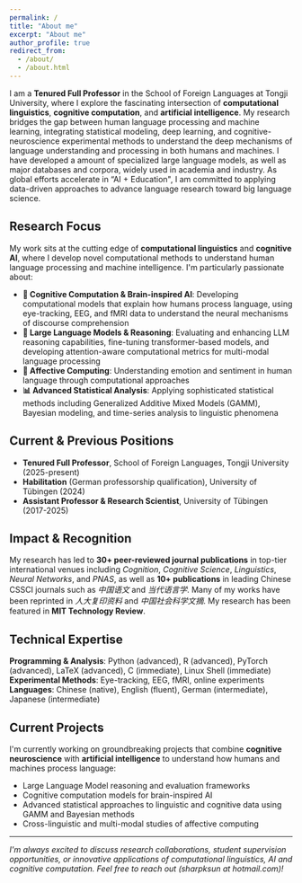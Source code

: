 ```yaml
---
permalink: /
title: "About me"
excerpt: "About me"
author_profile: true
redirect_from: 
  - /about/
  - /about.html
---
```


I am a **Tenured Full Professor** in the School of Foreign Languages at Tongji University, where I explore the fascinating intersection of **computational linguistics**, **cognitive computation**, and **artificial intelligence**. My research bridges the gap between human language processing and machine learning, integrating statistical modeling, deep learning, and cognitive-neuroscience experimental methods to understand the deep mechanisms of language understanding and processing in both humans and machines. I have developed a amount of specialized large language models, as well as major databases and corpora, widely used in academia and industry. As global efforts accelerate in “AI + Education", I am committed to applying data-driven approaches to advance language research toward big language science.

## Research Focus

My work sits at the cutting edge of **computational linguistics** and **cognitive AI**, where I develop novel computational methods to understand human language processing and machine intelligence. I'm particularly passionate about:

- **🧠 Cognitive Computation & Brain-inspired AI**: Developing computational models that explain how humans process language, using eye-tracking, EEG, and fMRI data to understand the neural mechanisms of discourse comprehension
- **🤖 Large Language Models & Reasoning**: Evaluating and enhancing LLM reasoning capabilities, fine-tuning transformer-based models, and developing attention-aware computational metrics for multi-modal language processing  
- **💭 Affective Computing**: Understanding emotion and sentiment in human language through computational approaches
- **📊 Advanced Statistical Analysis**: Applying sophisticated statistical methods including Generalized Additive Mixed Models (GAMM), Bayesian modeling, and time-series analysis to linguistic phenomena

## Current & Previous Positions

- **Tenured Full Professor**, School of Foreign Languages, Tongji University (2025-present)
- **Habilitation** (German professorship qualification), University of Tübingen (2024)
- **Assistant Professor & Research Scientist**, University of Tübingen (2017-2025)

## Impact & Recognition

My research has led to **30+ peer-reviewed journal publications** in top-tier international venues including *Cognition*, *Cognitive Science*, *Linguistics*, *Neural Networks*, and *PNAS*, as well as **10+ publications** in leading Chinese CSSCI journals such as *中国语文* and *当代语言学*. Many of my works have been reprinted in *人大复印资料* and *中国社会科学文摘*. My research has been featured in **MIT Technology Review**.

## Technical Expertise

**Programming & Analysis**: Python (advanced), R (advanced), PyTorch (advanced), LaTeX (advanced), C (immediate), Linux Shell (immediate)
**Experimental Methods**: Eye-tracking, EEG, fMRI, online experiments  
**Languages**: Chinese (native), English (fluent), German (intermediate), Japanese (intermediate)


## Current Projects

I'm currently working on groundbreaking projects that combine **cognitive neuroscience** with **artificial intelligence** to understand how humans and machines process language:

- Large Language Model reasoning and evaluation frameworks
- Cognitive computation models for brain-inspired AI
- Advanced statistical approaches to linguistic and cognitive data using GAMM and Bayesian methods
- Cross-linguistic and multi-modal studies of affective computing

---

*I'm always excited to discuss research collaborations, student supervision opportunities, or innovative applications of computational linguistics, AI and cognitive computation. Feel free to reach out (sharpksun at hotmail.com)!*

